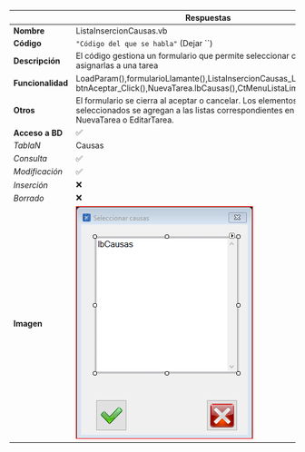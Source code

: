|                   | **Respuestas**                          |
|-------------------|-----------------------------------------|
|**Nombre**         | ListaInsercionCausas.vb      |
|**Código**         | `"Código del que se habla"` (Dejar ``)  | 
|**Descripción**    | El código gestiona un formulario que permite seleccionar causas para asignarlas a una tarea              |
|**Funcionalidad**  | LoadParam(),formularioLlamante(),ListaInsercionCausas_Load(), btnAceptar_Click(),NuevaTarea.lbCausas(),CtMenuListaLimpiar_Click()            |
|**Otros**          | El formulario se cierra al aceptar o cancelar. Los elementos seleccionados se agregan a las listas correspondientes en NuevaTarea o EditarTarea.|
|**Acceso a BD**    | ✅                               |
|*TablaN*           | Causas|
|*Consulta*         | ✅ |
|*Modificación*     | ✅ |
|*Inserción*        | ❌ |
|*Borrado*          | ❌ |
|**Imagen**           | ![Nombre_Imagen](ListaInsercionCausas.PNG)|
